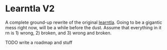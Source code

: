 # Learntla V2

A complete ground-up rewrite of the original [learntla](https://old.learntla.com). Going to be a gigantic mess right now, will be a while before the dust. Assume that everything in it rn is 1) wrong, 2) broken, and 3) wrong and broken.

TODO write a roadmap and stuff
